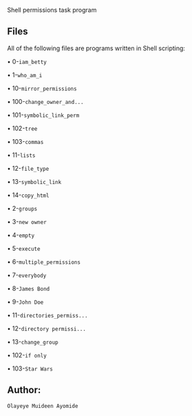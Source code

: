 Shell permissions task program


## Files
All of the following files are programs written in Shell scripting:

• 0-`iam_betty`

• 1-`who_am_i`

• 10-`mirror_permissions`

• 100-`change_owner_and...`

• 101-`symbolic_link_perm`

• 102-`tree`

• 103-`commas`

• 11-`lists`

• 12-`file_type`

• 13-`symbolic_link`

• 14-`copy_html`

• 2-`groups`

• 3-`new owner`

• 4-`empty`

• 5-`execute`

• 6-`multiple_permissions`

• 7-`everybody`

• 8-`James Bond`

• 9-`John Doe`

• 11-`directories_permiss...`

• 12-`directory permissi...`

• 13-`change_group`

• 102-`if only`

• 103-`Star Wars`


## Author: 
`Olayeye Muideen Ayomide`
